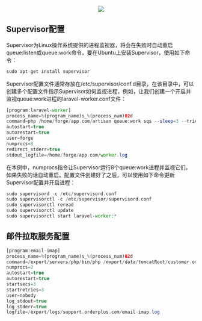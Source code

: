 <p align="center"><img src="https://laravel.com/assets/img/components/logo-laravel.svg"></p>

## Supervisor配置
<p>
Supervisor为Linux操作系统提供的进程监视器，将会在失败时自动重启queue:listen或queue:work命令，要在Ubuntu上安装Supervisor，使用如下命令：
</p>

``` php
sudo apt-get install supervisor
```
<p>
Supervisor配置文件通常存放在/etc/supervisor/conf.d目录，在该目录中，可以创建多个配置文件指示Supervisor如何监视进程，例如，让我们创建一个开启并监视queue:work进程的laravel-worker.conf文件：
</p>

``` php
[program:laravel-worker]
process_name=%(program_name)s_%(process_num)02d
command=php /home/forge/app.com/artisan queue:work sqs --sleep=3 --tries=3 --daemon
autostart=true
autorestart=true
user=forge
numprocs=8
redirect_stderr=true
stdout_logfile=/home/forge/app.com/worker.log
```

<p>
在本例中，numprocs指令让Supervisor运行8个queue:work进程并监视它们，如果失败的话自动重启。配置文件创建好了之后，可以使用如下命令更新Supervisor配置并开启进程：
</p>

``` php
sudo supervisord -c /etc/supervisord.conf
sudo supervisorctl -c /etc/supervisor/supervisord.conf
sudo supervisorctl reread
sudo supervisorctl update
sudo supervisorctl start laravel-worker:*
```

## 邮件拉取服务配置
``` php
[program:email-imap]
process_name=%(program_name)s_%(process_num)02d
command=/export/servers/php/bin/php /export/data/tomcatRoot/customer.orderplus.com/artisan queue:work --queue=imap --sleep=1 --tries=3 --daemon
numprocs=2
autostart=true
autorestart=true
startsecs=3
startretries=3
user=nobody
log_stdout=true
log_stderr=true
logfile=/export/logs/support.orderplus.com/email-imap.log
```
